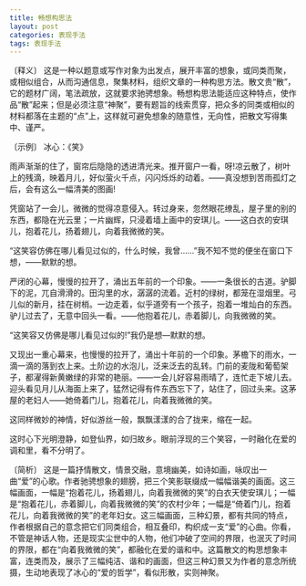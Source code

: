 ```yaml
---
title: 畅想构思法
layout: post
categories: 表现手法
tags: 表现手法
---
```


〔释义〕 这是一种以题意或写作对象为出发点，展开丰富的想象，或同类而聚，或相似组合，从而沟通信息，聚集材料，组织文章的一种构思方法。散文贵“散”，它的题材广阔，笔法疏放，这就要求驰骋想象。畅想构思法能适应这种特点，使作品“散”起来；但是必须注意“神聚”，要有题旨的线索贯穿，把众多的同类或相似的材料都落在主题的“点”上，这样就可避免想象的随意性，无向性，把散文写得集中、谨严。

〔示例〕 冰心：《笑》

雨声渐渐的住了，窗帘后隐隐的透进清光来。推开窗户一看，呀!凉云散了，树叶上的残滴，映着月儿，好似萤火千点，闪闪烁烁的动着。——真没想到苦雨孤灯之后，会有这么一幅清美的图画!

凭窗站了一会儿，微微的觉得凉意侵入。转过身来，忽然眼花缭乱，屋子里的别的东西，都隐在光云里；一片幽辉，只浸着墙上画中的安琪儿。——这白衣的安琪儿，抱着花儿，扬着翅儿，向着我微微的笑。

“这笑容仿佛在哪儿看见过似的，什么时候，我曾……”我不知不觉的便坐在窗口下想，——默默的想。

严闭的心幕，慢慢的拉开了，涌出五年前的一个印象。——一条很长的古道。驴脚下的泥，兀自滑滑的。田沟里的水，潺潺的流着。近村的绿树，都笼在湿烟里。弓儿似的新月，挂在树梢。一边走着，似乎道旁有一个孩子，抱着一堆灿白的东西。驴儿过去了，无意中回头一看。——他抱着花儿，赤着脚儿，向我微微的笑。

“这笑容又仿佛是哪儿看见过似的!”我仍是想—默默的想。

又现出一重心幕来，也慢慢的拉开了，涌出十年前的一个印象。茅檐下的雨水，一滴一滴的落到衣上来。土阶边的水泡儿，泛来泛去的乱转。门前的麦陇和葡萄架子，都濯得新黄嫩绿的非常的艳丽。——一会儿好容易雨晴了，连忙走下坡儿去。迎头看见月儿从海面上来了，猛然记得有件东西忘下了，站住了，回过头来。这茅屋的老妇人——她倚着门儿，抱着花儿，向着我微微的笑。

这同样微妙的神情，好似游丝一般，飘飘漾漾的合了拢来，缩在一起。

这时心下光明澄静，如登仙界，如归故乡。眼前浮现的三个笑容，一时融化在爱的调和里，看不分明了。

〔简析〕 这是一篇抒情散文，情景交融，意境幽美，如诗如画，咏叹出一曲“爱”的心歌。作者驰骋想象的翅膀，把三个笑影联缀成一幅幅谐美的画面。这三幅画面，一幅是“抱着花儿，扬着翅儿，向着我微微的笑”的白衣天使安琪儿；一幅是“抱着花儿，赤着脚儿，向着我微微的笑”的农村少年；一幅是“倚着门儿，抱着花儿，向着我微微的笑”的老年妇女。这三幅画面，三种幻景，都有共同的特点，作者根据自己的意念把它们同类组合，相互叠印，构织成一支“爱”的心曲。你看，不管是神话人物，还是现实尘世中的人物，他们冲破了空间的界限，也泯灭了时间的界限，都在“向着我微微的笑”，都融化在爱的谐和中。这篇散文的构思想象丰富，连类而及，展示了三幅纯洁、谐和的画面，但这三种幻景又为作者的意念所统摄，生动地表现了冰心的“爱的哲学”，看似形散，实则神聚。 